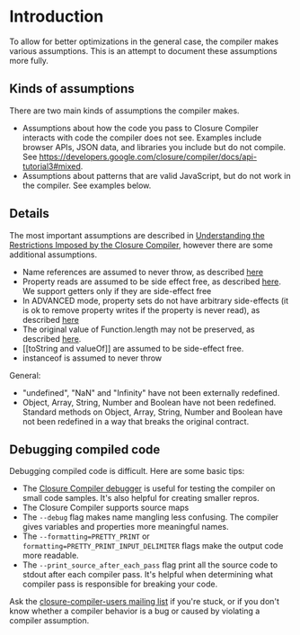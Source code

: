 # Introduction

To allow for better optimizations in the general case, the compiler makes various assumptions. This is an attempt to document these assumptions more fully.

## Kinds of assumptions

There are two main kinds of assumptions the compiler makes.

 * Assumptions about how the code you pass to Closure Compiler interacts with code the compiler does not see. Examples include browser APIs, JSON data, and libraries you include but do not compile. See https://developers.google.com/closure/compiler/docs/api-tutorial3#mixed.
 * Assumptions about patterns that are valid JavaScript, but do not work in the compiler. See examples below.

## Details

The most important assumptions are described in 
[Understanding the Restrictions Imposed by the Closure Compiler](https://developers.google.com/closure/compiler/docs/limitations), however there are some additional assumptions.

- Name references are assumed to never throw, as described [here](https://blickly.github.io/closure-compiler-issues/#64)
- Property reads are assumed to be side effect free, as described [here](https://blickly.github.io/closure-compiler-issues/#398). We support getters only if they are side-effect free
- In ADVANCED mode, property sets do not have arbitrary side-effects (it is ok to remove property writes if the property is never read), as described [here](https://blickly.github.io/closure-compiler-issues/#705)
- The original value of Function.length may not be preserved, as described [here](https://blickly.github.io/closure-compiler-issues/#253).
- [[toString and valueOf]] are assumed to be side-effect free.
- instanceof is assumed to never throw

General:
- "undefined", "NaN" and "Infinity" have not been externally redefined.
- Object, Array, String, Number and Boolean have not been redefined. Standard methods on Object, Array, String, Number and Boolean have not been redefined in a way that breaks the original contract.

## Debugging compiled code

Debugging compiled code is difficult. Here are some basic tips:

* The [Closure Compiler debugger](https://closure-compiler-debugger.appspot.com) is useful for testing the compiler on small code samples. It's also helpful for creating smaller repros.
* The Closure Compiler supports source maps
* The `--debug` flag makes name mangling less confusing. The compiler gives variables and properties more meaningful names.
 * The `--formatting=PRETTY_PRINT` or `formatting=PRETTY_PRINT_INPUT_DELIMITER` flags make the output code more readable.
 * The `--print_source_after_each_pass` flag print all the source code to stdout after each compiler pass. It's helpful when determining what compiler pass is responsible for breaking your code.

Ask the [closure-compiler-users mailing list](https://groups.google.com/a/google.com/group/closure-compiler-users) if you're stuck, or if you don't know whether a compiler behavior is a bug or caused by violating a compiler assumption.